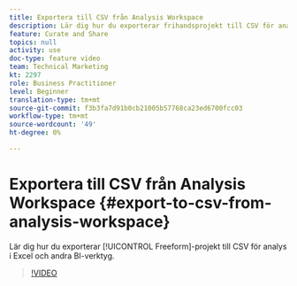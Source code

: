 ```yaml
---
title: Exportera till CSV från Analysis Workspace
description: Lär dig hur du exporterar frihandsprojekt till CSV för analys i Excel och andra BI-verktyg.
feature: Curate and Share
topics: null
activity: use
doc-type: feature video
team: Technical Marketing
kt: 2297
role: Business Practitioner
level: Beginner
translation-type: tm+mt
source-git-commit: f3b3fa7d91b0cb21005b57768ca23ed6700fcc03
workflow-type: tm+mt
source-wordcount: '49'
ht-degree: 0%

---
```



# Exportera till CSV från Analysis Workspace {#export-to-csv-from-analysis-workspace}

Lär dig hur du exporterar [!UICONTROL Freeform]-projekt till CSV för analys i Excel och andra BI-verktyg.

>[!VIDEO](https://video.tv.adobe.com/v/24712/?quality=12)
